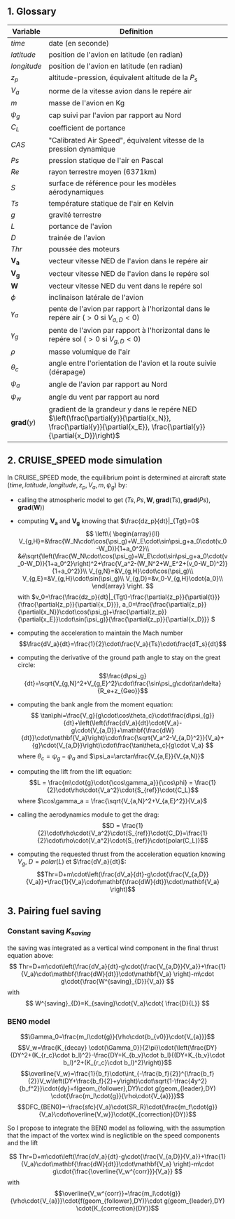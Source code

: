 ## 1. Glossary

| Variable | Definition |
| ---- | ---- |
|$time$|date (en seconde)|
| $latitude$ | position de l'avion en latitude (en radian) |
| $longitude$ |  position de l'avion en latitude (en radian) |
| $z_p$ | altitude-pression, équivalent altitude de la $P_s$  |
| $V_a$ | norme de la vitesse avion dans le repére air  |
| $m$ | masse de l'avion en Kg  |
| $\psi_g$ | cap suivi par l'avion par rapport au Nord  |
| $C_L$ | coefficient de portance  |
| $CAS$ | "Calibrated Air Speed", équivalent vitesse de la pression dynamique  |
| $Ps$ | pression statique de l'air en Pascal  |
| $Re$ | rayon terrestre moyen (6371km)  |
| $S$ | surface de référence pour les modèles aérodynamiques  |
| $Ts$ | température statique de l'air en Kelvin  |
| $g$ | gravité terrestre  |
| $L$ | portance de l'avion  |
| $D$ | trainée de l'avion  |
| $Thr$ | poussée des moteurs  |
| $\mathbf{V_a}$ | vecteur vitesse NED de l'avion dans le repére air   |
| $\mathbf{V_g}$ | vecteur vitesse NED de l'avion dans le repére sol   |
| $\mathbf{W}$ | vecteur vitesse NED du vent dans le repére sol   |
| $\phi$ | inclinaison latérale de l'avion  |
| $\gamma_a$ | pente de l'avion par rapport à l'horizontal dans le repére air ($>0$ si $V_{a,D}<0$) |
| $\gamma_g$ | pente de l'avion par rapport à l'horizontal dans le repére sol  ($>0$ si $V_{g,D}<0$) |
| $\rho$ | masse volumique de l'air  |
| $\theta_c$ | angle entre l'orientation de l'avion et la route suivie (dérapage)  |
| $\psi_a$ | angle de l'avion par rapport au Nord  |
| $\psi_w$ | angle du vent par rapport au nord  |
|  $\mathbf{grad}(y)$ | gradient de la grandeur y dans le repére NED  $\left(\frac{\partial{y}}{\partial{x_N}}, \frac{\partial{y}}{\partial{x_E}}, \frac{\partial{y}}{\partial{x_D}}\right)$  |


## 2. CRUISE_SPEED mode simulation

In CRUISE_SPEED mode, the equilibrium point is determined at aircraft state $(time, latitude, longitude, z_p, V_a, m, \psi_g)$ by:
- calling the atmospheric model to get $(Ts,Ps,\mathbf{W}, \mathbf{grad}(Ts),\mathbf{grad}(Ps),\mathbf{grad}(\mathbf{W}))$
- computing $\mathbf{V_a}$ and $\mathbf{V_g}$ knowing that $\frac{dz_p}{dt}|_{Tgt}=0$
$$
\left\{
\begin{array}{ll}
V_{g,H}=&\frac{W_N\cdot\cos(\psi_g)+W_E\cdot\sin\psi_g+a_0\cdot(v_0-W_D)}{1+a_0^2}\\
&é\sqrt{\left(\frac{W_N\cdot\cos(\psi_g)+W_E\cdot\sin\psi_g+a_0\cdot(v_0-W_D)}{1+a_0^2}\right)^2+\frac{V_a^2-(W_N^2+W_E^2+(v_0-W_D)^2)}{1+a_0^2}}\\
V_{g,N}=&V_{g,H}\cdot\cos(\psi_g)\\
V_{g,E}=&V_{g,H}\cdot\sin(\psi_g)\\
V_{g,D}=&v_0-V_{g,H}\cdot{a_0}\\
\end{array}
\right.
$$
with $v_0=\frac{\frac{dz_p}{dt}|_{Tgt}-\frac{\partial{z_p}}{\partial{t}}}{\frac{\partial{z_p}}{\partial{x_D}}}, a_0=\frac{\frac{\partial{z_p}}{\partial{x_N}}\cdot\cos(\psi_g)+\frac{\partial{z_p}}{\partial{x_E}}\cdot\sin(\psi_g)}{\frac{\partial{z_p}}{\partial{x_D}}}
$

- computing the acceleration to maintain the Mach number
	$$\frac{dV_a}{dt}=\frac{1}{2}\cdot\frac{V_a}{Ts}\cdot\frac{dT_s}{dt}$$
- computing the derivative of the ground path angle to stay on the great circle:
$$\frac{d\psi_g}{dt}=\sqrt{V_{g,N}^2+V_{g,E}^2}\cdot\frac{\sin\psi_g\cdot\tan\delta}{R_e+z_{Geo}}$$
- computing the bank angle from the moment equation:
$$
\tan\phi=\frac{V_g}{g\cdot\cos\theta_c}\cdot\frac{d\psi_{g}}{dt}+\left(\left(\frac{dV_a}{dt}\cdot{V_a}-g\cdot{V_{a,D}}+\mathbf{\frac{dW}{dt}}\cdot\mathbf{V_a}\right)\cdot\frac{\sqrt{V_a^2-V_{a,D}^2}}{V_a}+{g}\cdot{V_{a,D}}\right)\cdot\frac{\tan\theta_c}{g\cdot V_a} 
$$ 
where $\theta_c=\psi_g-\psi_a$ and $\psi_a=\arctan\frac{V_{a,E}}{V_{a,N}}$
- computing the lift from the lift equation:
$$L = \frac{m\cdot{g}\cdot{\cos\gamma_a}}{\cos\phi} = \frac{1}{2}\cdot\rho\cdot{V_a^2}\cdot{S_{ref}}\cdot{C_L}$$
where $\cos\gamma_a = \frac{\sqrt{V_{a,N}^2+V_{a,E}^2}}{V_a}$ 
- calling the aerodynamics module to get the drag:
$$D = \frac{1}{2}\cdot\rho\cdot{V_a^2}\cdot{S_{ref}}\cdot{C_D}=\frac{1}{2}\cdot\rho\cdot{V_a^2}\cdot{S_{ref}}\cdot{polar(C_L)}$$
- computing the requested thrust from the acceleration equation knowing $V_g$, $D=polar(L)$ et $\frac{dV_a}{dt}$:
$$Thr=D+m\cdot\left(\frac{dV_a}{dt}-g\cdot{\frac{V_{a,D}}{V_a}}+\frac{1}{V_a}\cdot\mathbf{\frac{dW}{dt}}\cdot\mathbf{V_a} \right)$$

## 3. Pairing fuel saving

### Constant saving $K_{saving}$

the saving was integrated as a vertical wind component in the final thrust equation above:
$$
Thr=D+m\cdot\left(\frac{dV_a}{dt}-g\cdot{\frac{V_{a,D}}{V_a}}+\frac{1}{V_a}\cdot\mathbf{\frac{dW}{dt}}\cdot\mathbf{V_a} \right)-m\cdot g\cdot{\frac{W^{saving}_{D}}{V_a}}
$$
with 
$$
W^{saving}_{D}=K_{saving}\cdot{V_a}\cdot{ \frac{D}{L}}
$$

### BEN0 model
$$\Gamma_0=\frac{m_l\cdot{g}}{\rho\cdot{b_{v0}}\cdot{V_{a}}}$$
$$V_w=\frac{K_{decay} \cdot{\Gamma_0}}{2\pi}\cdot{\left(\frac{DY}{DY^2+(K_{r_c}\cdot b_l)^2}-\frac{DY+K_{b_v}\cdot b_l}{(DY+K_{b_v}\cdot b_l)^2+(K_{r_c}\cdot b_l)^2}\right)}$$
$$\overline{V_w}=\frac{1}{b_f}\cdot\int_{-\frac{b_f}{2}}^{\frac{b_f}{2}}V_w\left(DY+\frac{b_f}{2}+y\right)\cdot\sqrt{1-\frac{4y^2}{b_f^2}}\cdot{dy}=f(geom_{follower},DY)\cdot g(geom_{leader},DY) \cdot{\frac{m_l\cdot{g}}{\rho\cdot{V_{a}}}}$$
$$DFC_{BEN0}=-\frac{sfc}{V_a}\cdot{SR_R}\cdot{\frac{m_f\cdot{g}}{V_a}\cdot\overline{V_w}}\cdot{K_{correction}(DY)}$$

So I propose to integrate the BEN0 model as following, with the assumption that the impact of the vortex wind is neglictible on the speed components and the lift

$$
Thr=D+m\cdot\left(\frac{dV_a}{dt}-g\cdot{\frac{V_{a,D}}{V_a}}+\frac{1}{V_a}\cdot\mathbf{\frac{dW}{dt}}\cdot\mathbf{V_a} \right)-m\cdot g\cdot{\frac{\overline{V_w^{corr}}}{V_a}}
$$
with
$$\overline{V_w^{corr}}=\frac{m_l\cdot{g}}{\rho\cdot{V_{a}}}\cdot{f(geom_{follower},DY)}\cdot g(geom_{leader},DY) \cdot{K_{correction}(DY)}$$